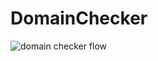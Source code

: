 # DomainChecker

![domain checker flow](https://user-images.githubusercontent.com/4496005/104831923-7982f700-58d0-11eb-89bb-39fbdf16d957.png)

